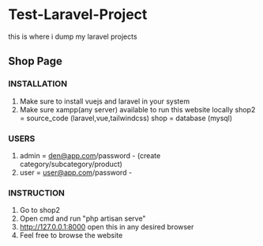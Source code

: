 # Test-Laravel-Project
this is where i dump my laravel projects

## Shop Page

### INSTALLATION
1. Make sure to install vuejs and laravel in your system
2. Make sure xampp(any server) available to run this website locally
shop2 	= source_code (laravel,vue,tailwindcss)
shop 	  = database (mysql)

### USERS
1. admin 	= den@app.com/password 	- (create category/subcategory/product)
2. user 	= user@app.com/password 	- 

### INSTRUCTION
1. Go to shop2
2. Open cmd and run "php artisan serve" 
3. http://127.0.0.1:8000 open this in any desired browser
4. Feel free to browse the website
 
